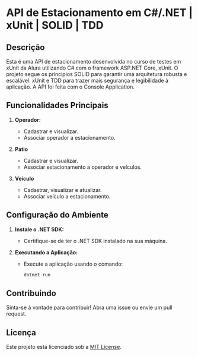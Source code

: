 # API de Estacionamento em C#/.NET | xUnit | SOLID | TDD

## Descrição

Esta é uma API de estacionamento desenvolvida no curso de testes em xUnit da Alura utilizando C# com o framework ASP.NET Core, xUnit.
O projeto segue os principios SOLID para garantir uma arquitetura robusta e escalável. xUnit e TDD para trazer mais segurança e legibilidade
à aplicação. A API foi feita com o Console Application.

## Funcionalidades Principais

1. **Operador:**
   - Cadastrar e visualizar.
   - Associar operador a estacionamento.
  
2. **Patio**
   - Cadastrar e visualizar.
   - Associar estacionamento a operador e veículos.

3. **Veiculo**
   - Cadastrar, visualizar e atualizar.
   - Associar veículo a estacionamento.

## Configuração do Ambiente

1. **Instale o .NET SDK:**
   - Certifique-se de ter o .NET SDK instalado na sua máquina.

2. **Executando a Aplicação:**
   - Execute a aplicação usando o comando:
     ```bash
     dotnet run
     ```

## Contribuindo

Sinta-se à vontade para contribuir! Abra uma issue ou envie um pull request.

## Licença

Este projeto está licenciado sob a [MIT License](LICENSE).

